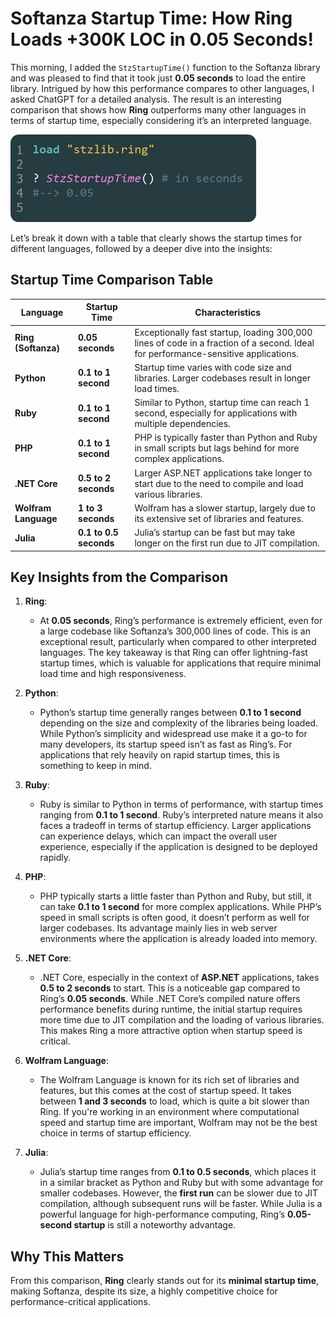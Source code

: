 # Softanza Startup Time: How Ring Loads +300K LOC in 0.05 Seconds!

This morning, I added the `StzStartupTime()` function to the Softanza library and was pleased to find that it took just **0.05 seconds** to load the entire library. Intrigued by how this performance compares to other languages, I asked ChatGPT for a detailed analysis. The result is an interesting comparison that shows how **Ring** outperforms many other languages in terms of startup time, especially considering it’s an interpreted language.

![Softanza startup time (more then 300K LOC)](../images/stz-startup-time.png)


Let’s break it down with a table that clearly shows the startup times for different languages, followed by a deeper dive into the insights:

## Startup Time Comparison Table

| **Language**           | **Startup Time**                | **Characteristics**                                                                                               |
|------------------------|---------------------------------|--------------------------------------------------------------------------------------------------------------------|
| **Ring (Softanza)**     | **0.05 seconds**                | Exceptionally fast startup, loading 300,000 lines of code in a fraction of a second. Ideal for performance-sensitive applications. |
| **Python**              | **0.1 to 1 second**             | Startup time varies with code size and libraries. Larger codebases result in longer load times.                   |
| **Ruby**                | **0.1 to 1 second**             | Similar to Python, startup time can reach 1 second, especially for applications with multiple dependencies.        |
| **PHP**                 | **0.1 to 1 second**             | PHP is typically faster than Python and Ruby in small scripts but lags behind for more complex applications.       |
| **.NET Core**           | **0.5 to 2 seconds**            | Larger ASP.NET applications take longer to start due to the need to compile and load various libraries.            |
| **Wolfram Language**    | **1 to 3 seconds**              | Wolfram has a slower startup, largely due to its extensive set of libraries and features.                          |
| **Julia**               | **0.1 to 0.5 seconds**          | Julia’s startup can be fast but may take longer on the first run due to JIT compilation.                          |

## Key Insights from the Comparison

1. **Ring**: 
   - At **0.05 seconds**, Ring’s performance is extremely efficient, even for a large codebase like Softanza’s 300,000 lines of code. This is an exceptional result, particularly when compared to other interpreted languages. The key takeaway is that Ring can offer lightning-fast startup times, which is valuable for applications that require minimal load time and high responsiveness.

2. **Python**: 
   - Python’s startup time generally ranges between **0.1 to 1 second** depending on the size and complexity of the libraries being loaded. While Python’s simplicity and widespread use make it a go-to for many developers, its startup speed isn’t as fast as Ring’s. For applications that rely heavily on rapid startup times, this is something to keep in mind.

3. **Ruby**:
   - Ruby is similar to Python in terms of performance, with startup times ranging from **0.1 to 1 second**. Ruby’s interpreted nature means it also faces a tradeoff in terms of startup efficiency. Larger applications can experience delays, which can impact the overall user experience, especially if the application is designed to be deployed rapidly.

4. **PHP**: 
   - PHP typically starts a little faster than Python and Ruby, but still, it can take **0.1 to 1 second** for more complex applications. While PHP’s speed in small scripts is often good, it doesn’t perform as well for larger codebases. Its advantage mainly lies in web server environments where the application is already loaded into memory.

5. **.NET Core**: 
   - .NET Core, especially in the context of **ASP.NET** applications, takes **0.5 to 2 seconds** to start. This is a noticeable gap compared to Ring’s **0.05 seconds**. While .NET Core’s compiled nature offers performance benefits during runtime, the initial startup requires more time due to JIT compilation and the loading of various libraries. This makes Ring a more attractive option when startup speed is critical.

6. **Wolfram Language**: 
   - The Wolfram Language is known for its rich set of libraries and features, but this comes at the cost of startup speed. It takes between **1 and 3 seconds** to load, which is quite a bit slower than Ring. If you're working in an environment where computational speed and startup time are important, Wolfram may not be the best choice in terms of startup efficiency.

7. **Julia**: 
   - Julia’s startup time ranges from **0.1 to 0.5 seconds**, which places it in a similar bracket as Python and Ruby but with some advantage for smaller codebases. However, the **first run** can be slower due to JIT compilation, although subsequent runs will be faster. While Julia is a powerful language for high-performance computing, Ring’s **0.05-second startup** is still a noteworthy advantage.

## Why This Matters

From this comparison, **Ring** clearly stands out for its **minimal startup time**, making Softanza, despite its size, a highly competitive choice for performance-critical applications.